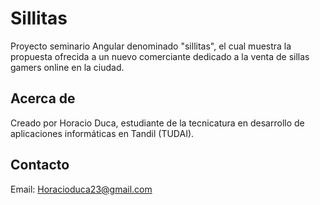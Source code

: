 # Sillitas

Proyecto seminario Angular denominado "sillitas", el cual muestra la propuesta ofrecida a un nuevo comerciante dedicado a la venta de sillas gamers online en la ciudad.

## Acerca de

Creado por Horacio Duca, estudiante de la tecnicatura en desarrollo de 
aplicaciones informáticas en Tandil (TUDAI).

## Contacto

Email: Horacioduca23@gmail.com
